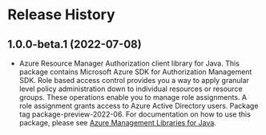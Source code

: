 # Release History

## 1.0.0-beta.1 (2022-07-08)

- Azure Resource Manager Authorization client library for Java. This package contains Microsoft Azure SDK for Authorization Management SDK. Role based access control provides you a way to apply granular level policy administration down to individual resources or resource groups. These operations enable you to manage role assignments. A role assignment grants access to Azure Active Directory users. Package tag package-preview-2022-06. For documentation on how to use this package, please see [Azure Management Libraries for Java](https://aka.ms/azsdk/java/mgmt).
